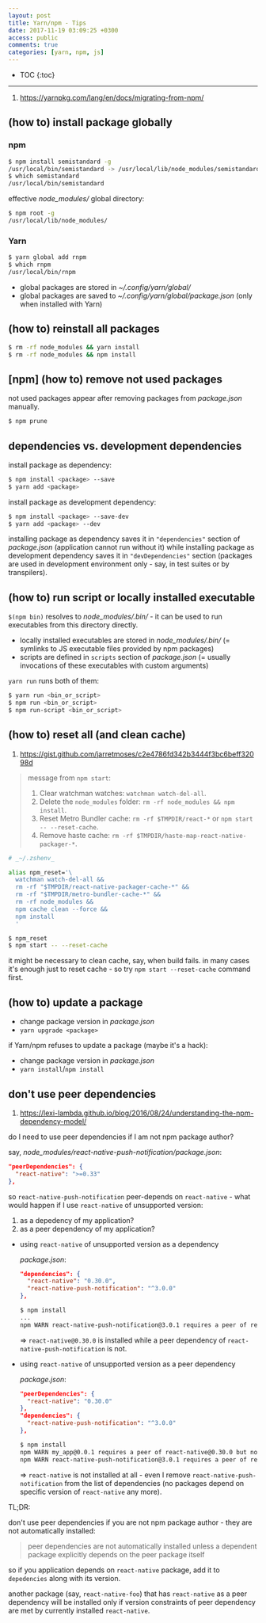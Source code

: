 ```yaml
---
layout: post
title: Yarn/npm - Tips
date: 2017-11-19 03:09:25 +0300
access: public
comments: true
categories: [yarn, npm, js]
---
```


<!-- more -->

* TOC
{:toc}
<hr>

1. <https://yarnpkg.com/lang/en/docs/migrating-from-npm/>

(how to) install package globally
---------------------------------

### npm

```sh
$ npm install semistandard -g
/usr/local/bin/semistandard -> /usr/local/lib/node_modules/semistandard/bin/cmd.js
$ which semistandard
/usr/local/bin/semistandard
```

effective _node\_modules/_ global directory:

```sh
$ npm root -g
/usr/local/lib/node_modules/
```

### Yarn

```sh
$ yarn global add rnpm
$ which rnpm
/usr/local/bin/rnpm
```

- global packages are stored in _~/.config/yarn/global/_
- global packages are saved to _~/.config/yarn/global/package.json_
  (only when installed with Yarn)

(how to) reinstall all packages
-------------------------------

```sh
$ rm -rf node_modules && yarn install
$ rm -rf node_modules && npm install
```

[npm] (how to) remove not used packages
---------------------------------------

not used packages appear after removing packages from _package.json_ manually.

```sh
$ npm prune
```

dependencies vs. development dependencies
-----------------------------------------

install package as dependency:

```sh
$ npm install <package> --save
$ yarn add <package>
```

install package as development dependency:

```sh
$ npm install <package> --save-dev
$ yarn add <package> --dev
```

installing package as dependency saves it in `"dependencies"` section
of _package.json_ (application cannot run without it) while installing
package as development dependency saves it in `"devDependencies"` section
(packages are used in development environment only - say, in test suites
or by transpilers).

(how to) run script or locally installed executable
---------------------------------------------------

`$(npm bin)` resolves to _node\_modules/.bin/_ - it can be used to run
executables from this directory directly.

- locally installed executables are stored in _node\_modules/.bin/_
  (= symlinks to JS executable files provided by npm packages)
- scripts are defined in `scripts` section of _package.json_
  (= usually invocations of these executables with custom arguments)

`yarn run` runs both of them:

```sh
$ yarn run <bin_or_script>
$ npm run <bin_or_script>
$ npm run-script <bin_or_script>
```

(how to) reset all (and clean cache)
------------------------------------

1. <https://gist.github.com/jarretmoses/c2e4786fd342b3444f3bc6beff32098d>

> message from `npm start`:
>
> 1. Clear watchman watches: `watchman watch-del-all`.
> 2. Delete the `node_modules` folder: `rm -rf node_modules && npm install`.
> 3. Reset Metro Bundler cache: `rm -rf $TMPDIR/react-*` or `npm start -- --reset-cache`.
> 4. Remove haste cache: `rm -rf $TMPDIR/haste-map-react-native-packager-*`.

```zsh
# _~/.zshenv_

alias npm_reset='\
  watchman watch-del-all &&
  rm -rf "$TMPDIR/react-native-packager-cache-*" &&
  rm -rf "$TMPDIR/metro-bundler-cache-*" &&
  rm -rf node_modules &&
  npm cache clean --force &&
  npm install
  '
```

```sh
$ npm_reset
$ npm start -- --reset-cache
```

it might be necessary to clean cache, say, when build fails. in many cases it's
enough just to reset cache - so try `npm start --reset-cache` command first.

(how to) update a package
-------------------------

- change package version in _package.json_
- `yarn upgrade <package>`

if Yarn/npm refuses to update a package (maybe it's a hack):

- change package version in _package.json_
- `yarn install`/`npm install`

don't use peer dependencies
---------------------------

1. <https://lexi-lambda.github.io/blog/2016/08/24/understanding-the-npm-dependency-model/>

do I need to use peer dependencies if I am not npm package author?

say, _node_modules/react-native-push-notification/package.json_:

```json
"peerDependencies": {
  "react-native": ">=0.33"
},
```

so `react-native-push-notification` peer-depends on `react-native` -
what would happen if I use `react-native` of unsupported version:

1. as a depedency of my application?
2. as a peer dependency of my application?

- using `react-native` of unsupported version as a dependency

  _package.json_:

  ```json
  "dependencies": {
    "react-native": "0.30.0",
    "react-native-push-notification": "^3.0.0"
  },
  ```

  ```sh
  $ npm install
  ...
  npm WARN react-native-push-notification@3.0.1 requires a peer of react-native@>=0.33 but none was installed.
  ```

  => `react-native@0.30.0` is installed while a peer dependency of
  `react-native-push-notification` is not.

- using `react-native` of unsupported version as a peer dependency

  _package.json_:

  ```json
  "peerDependencies": {
    "react-native": "0.30.0"
  },
  "dependencies": {
    "react-native-push-notification": "^3.0.0"
  },
  ```

  ```sh
  $ npm install
  npm WARN my_app@0.0.1 requires a peer of react-native@0.30.0 but none was installed.
  npm WARN react-native-push-notification@3.0.1 requires a peer of react-native@>=0.33 but none was installed.
  ```

  => `react-native` is not installed at all - even I remove
  `react-native-push-notification` from the list of dependencies
  (no packages depend on specific version of `react-native` any more).

TL;DR:

don't use peer dependencies if you are not npm package author -
they are not automatically installed:

> peer dependencies are not automatically installed unless
> a dependent package explicitly depends on the peer package itself

so if you application depends on `react-native` package,
add it to `depedencies` along with its version.

another package (say, `react-native-foo`) that has `react-native`
as a peer dependency will be installed only if version constraints
of peer dependency are met by currently installed `react-native`.
